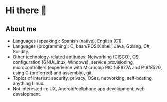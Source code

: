 # Hi there 👋

<!--
**msdlr/msdlr** is a ✨ _special_ ✨ repository because its `README.md` (this file) appears on your GitHub profile.

- 🔭 I’m currently working on 
- 🌱 I’m currently learning ...
- 👯 I’m looking to collaborate on ...
- 🤔 I’m looking for help with ...
- 💬 Ask me about ...
- 📫 How to reach me: ...
- 😄 Pronouns: ...
- ⚡ Fun fact: ...
-->
## About me
 - Languages (speaking): Spanish (native), English (C1). 
 - Languages (programming): C, bash/POSIX shell, Java, Golang, C#, Solidity.
 - Other technology-related aptitudes: Networking (CISCO), OS configuration (GNU/Linux, Windows), service provisioning, microcontrollers (experience with Microchip PIC 16F877A and P18f8520, using C (preferred) and assembly), git.
 - Topics of interest: security, privacy, OSes, networking, self-hosting, anything Linux.
 - Not interested in: UX, Android/cellphone app development, web development.
 
